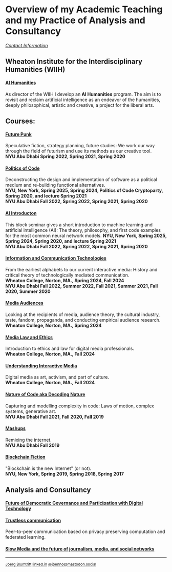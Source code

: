 # Overview of my Academic Teaching and my Practice of Analysis and Consultancy
[*Contact Information*](/contact.md)  

## Wheaton Institute for the Interdisciplinary Humanities (WIIH)

#### [AI Humanities](https://github.com/jbenno/AI-Humanities)
  
  As director of the WIIH I develop an **AI Humanities** program. The aim is to revisit and reclaim artificial intelligence as an endeavor of the humanities, deeply philosophical, artistic and creative, a project for the liberal arts. 

## Courses:

#### [Future Punk](https://github.com/jbenno/nyuad_future_punk)
  Speculative fiction, strategy planning, future studies: We work our way through the field of futurism and use its methods as our creative tool.  
  **NYU Abu Dhabi Spring 2022, Spring 2021, Spring 2020**
  
#### [Politics of Code](https://github.com/jbenno/course_politics_of_code)
  Deconstructing the design and implementation of software as a political medium and re-building functional alternatives.  
  **NYU, New York, Spring 2025, Spring 2024, Politics of Code Cryptoparty, Spring 2020, and lecture Spring 2021**  
  **NYU Abu Dhabi Fall 2022, Spring 2022, Spring 2021, Spring 2020**  

#### [AI Introducton](https://github.com/jbenno/course_AI)
  This block seminar gives a short introduction to machine learning and artificial intelligence (AI): The theory, philosophy, and first code examples for the most common neural network models.
  **NYU, New York, Spring 2025, Spring 2024, Spring 2020, and lecture Spring 2021**  
  **NYU Abu Dhabi Fall 2022, Spring 2022, Spring 2021, Spring 2020**  
  
#### [Information and Communication Technologies](https://github.com/jbenno/course_comm_tech)
  From the earliest alphabets to our current interactive media: History and critical theory of technologically mediated  communication.    
  **Wheaton College, Norton, MA., Spring 2024, Fall 2024**  
  **NYU Abu Dhabi Fall 2022, Summer 2022, Fall 2021, Summer 2021, Fall 2020, Summer 2020**

#### [Media Audiences](https://github.com/jbenno/course_media_audiences)
  Looking at the recipients of media, audience theory, the cultural industry, taste, fandom, propaganda, and conducting empirical audience research.  
 **Wheaton College, Norton, MA., Spring 2024**

#### [Media Law and Ethics](https://github.com/jbenno/course_media_ethics)
 Introduction to ethics and law for digital media professionals.  
 **Wheaton College, Norton, MA., Fall 2024**

#### [Understanding Interactive Media](https://github.com/jbenno/course_understanding_IM)
  Digital media as art, activism, and part of culture.  
   **Wheaton College, Norton, MA., Fall 2024**

#### [Nature of Code aka Decoding Nature](https://github.com/jbenno/nyuad_decoding_nature/wiki)
  Capturing and modelling complexity in code: Laws of motion, complex systems, generative art.  
   **NYU Abu Dhabi Fall 2021, Fall 2020, Fall 2019**
   
#### [Mashups](https://github.com/jbenno/nyuad_mashups/blob/master/README.md)
  Remixing the internet.  
   **NYU Abu Dhabi Fall 2019**
   
#### [Blockchain Fiction](https://github.com/jbenno/nyu_blockchain_fiction/blob/master/README.md)
  "Blockchain is the new Internet" (or not).  
  **NYU, New York, Spring 2019, Spring 2018, Spring 2017**

## Analysis and Consultancy
#### [Future of Democratic Governance and Participation with Digital Technology](https://github.com/jbenno/liquid)
  
#### [Trustless communication](https://github.com/jbenno/homomorphic_encryption)
  Peer-to-peer communication based on privacy preserving computation and federated learning.

#### [Slow Media and the future of journalism, media, and social networks](https://github.com/jbenno/future_media/wiki)
  
***

<sub>[Joerg Blumtritt](https://jbenno.net) [linked.in](https://www.linkedin.com/in/joergblumtritt/) [@jbenno@mastodon.social](https://mastodon.social/@jbenno)</sub>
